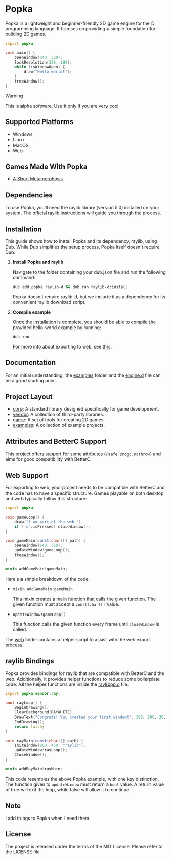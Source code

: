# Popka

Popka is a lightweight and beginner-friendly 2D game engine for the D programming language.
It focuses on providing a simple foundation for building 2D games.

```d
import popka;

void main() {
    openWindow(640, 360);
    lockResolution(320, 180);
    while (isWindowOpen) {
        draw("Hello world!");
    }
    freeWindow();
}
```

> [!WARNING]  
> This is alpha software. Use it only if you are very cool.

## Supported Platforms

* Windows
* Linux
* MacOS
* Web

## Games Made With Popka

* [A Short Metamorphosis](https://kapendev.itch.io/a-short-metamorphosis)

## Dependencies

To use Popka, you'll need the raylib library (version 5.0) installed on your system.
The [official raylib instructions](https://github.com/raysan5/raylib/wiki) will guide you through the process.

## Installation

This guide shows how to install Popka and its dependency, raylib, using Dub.
While Dub simplifies the setup process, Popka itself doesn't require Dub.

1. **Install Popka and raylib**

    Navigate to the folder containing your dub.json file and run the following command:

    ```bash
    dub add popka raylib-d && dub run raylib-d:install
    ```

    Popka doesn't require raylib-d, but we include it as a dependency for its convenient raylib download script.

2. **Compile example**

    Once the installation is complete, you should be able to compile the provided hello-world example by running:

    ```bash
    dub run
    ```

    For more info about exporting to web, see [this](#web-support).

## Documentation

For an initial understanding, the [examples](source/popka/examples) folder and the [engine.d](source/popka/game/engine.d) file can be a good starting point.

## Project Layout

* [core](source/popka/core): A standard library designed specifically for game development. 
* [vendor](source/popka/vendor): A collection of third-party libraries.
* [game](source/popka/game): A set of tools for creating 2D games.
* [examples](source/popka/examples): A collection of example projects.

## Attributes and BetterC Support

This project offers support for some attributes (`@safe`, `@nogc`, `nothrow`) and aims for good compatibility with BetterC.

## Web Support

For exporting to web, your project needs to be compatible with BetterC and the code has to have a specific structure.
Games playable on both desktop and web typically follow this structure:

```d
import popka;

void gameLoop() {
    draw("I am part of the web.");
    if ('q'.isPressed) closeWindow();
}

void gameMain(const(char)[] path) {
    openWindow(640, 360);
    updateWindow!gameLoop();
    freeWindow();
}

mixin addGameMain!gameMain;
```

Here's a simple breakdown of the code:

* `mixin addGameMain!gameMain`

    This mixin creates a main function that calls the given function. The given function must accept a `const(char)[]` value.

* `updateWindow!gameLoop()`

    This function calls the given function every frame until `closeWindow` is called.

The [web](web) folder contains a helper script to assist with the web export process.

## raylib Bindings

Popka provides bindings for raylib that are compatible with BetterC and the web.
Additionally, it provides helper functions to reduce some boilerplate code.
All the helper functions are inside the [raylibpp.d](source/popka/vendor/ray/raylibpp.d) file.

```d
import popka.vendor.ray;

bool rayLoop() {
    BeginDrawing();
    ClearBackground(RAYWHITE);
    DrawText("Congrats! You created your first window!", 190, 200, 20, LIGHTGRAY);
    EndDrawing();
    return false;
}

void rayMain(const(char)[] path) {
    InitWindow(800, 450, "raylib");
    updateWindow!rayLoop();
    CloseWindow();
}

mixin addRayMain!rayMain;
```

This code resembles the above Popka example, with one key distinction. The function given to `updateWindow` must return a `bool` value.
A return value of true will exit the loop, while false will allow it to continue.

## Note

I add things to Popka when I need them.

## License

The project is released under the terms of the MIT License.
Please refer to the LICENSE file.
